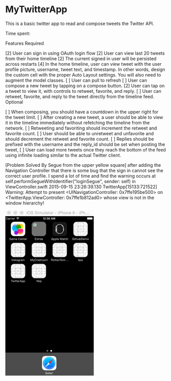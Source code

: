 # MyTwitterApp

This is a basic twitter app to read and compose tweets the Twitter API.

Time spent: <Number of hours spent>

Features
Required

[2] User can sign in using OAuth login flow
[2] User can view last 20 tweets from their home timeline
[2] The current signed in user will be persisted across restarts
[4] In the home timeline, user can view tweet with the user profile picture, username, tweet text, and timestamp. In other words, design the custom cell with the proper Auto Layout settings. You will also need to augment the model classes.
[ ] User can pull to refresh
[ ] User can compose a new tweet by tapping on a compose button.
[2] User can tap on a tweet to view it, with controls to retweet, favorite, and reply.
[ ] User can retweet, favorite, and reply to the tweet directly from the timeline feed.
Optional

[ ] When composing, you should have a countdown in the upper right for the tweet limit.
[ ] After creating a new tweet, a user should be able to view it in the timeline immediately without refetching the timeline from the network.
[ ] Retweeting and favoriting should increment the retweet and favorite count.
[ ] User should be able to unretweet and unfavorite and should decrement the retweet and favorite count.
[ ] Replies should be prefixed with the username and the reply_id should be set when posting the tweet,
[ ] User can load more tweets once they reach the bottom of the feed using infinite loading similar to the actual Twitter client.


[Problem Solved By Segue from the upper yellow square]
after adding the Navigation Controller that there is some bug that
the sign in cannot see the correct user profile.
I spend a lot of time and find the warning occurs at
self.performSegueWithIdentifier("loginSegue", sender: self) in ViewController.swift
2015-09-15 23:26:39.130 TwitterApp[15133:721522] Warning: Attempt to present <UINavigationController: 0x7ffe195be500> on <TwitterApp.ViewController: 0x7ffe1b812ad0> whose view is not in the window hierarchy!



![Walkthrough](twitterApp_v1.gif)

